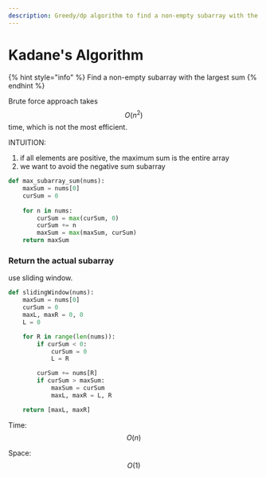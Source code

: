 ```yaml
---
description: Greedy/dp algorithm to find a non-empty subarray with the largest sum
---
```


# Kadane's Algorithm

{% hint style="info" %}
Find a non-empty subarray with the largest sum
{% endhint %}

Brute force approach takes $$O(n^2)$$ time, which is not the most efficient.



INTUITION:

1. if all elements are positive, the maximum sum is the entire array
2. we want to avoid the negative sum subarray



```python
def max_subarray_sum(nums):
    maxSum = nums[0]
    curSum = 0
    
    for n in nums:
        curSum = max(curSum, 0)
        curSum += n
        maxSum = max(maxSum, curSum)
    return maxSum
```



### Return the actual subarray

use sliding window.

```python
def slidingWindow(nums):
    maxSum = nums[0]
    curSum = 0
    maxL, maxR = 0, 0
    L = 0

    for R in range(len(nums)):
        if curSum < 0:
            curSum = 0
            L = R

        curSum += nums[R]
        if curSum > maxSum:
            maxSum = curSum
            maxL, maxR = L, R 

    return [maxL, maxR]
```



Time: $$O(n)$$

Space: $$O(1)$$

